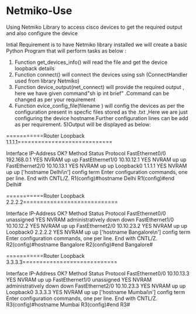 # Netmiko-Use
Using Netmiko Library to access cisco devices to get the required output and also configure the device

Intial Requirement is to have Netmiko library installed
we will create a basic Python Program that will perform tasks as below  :
1) Function  get_devices_info() will read the file and get the device loopback details
2) Function connect() will connect the devices using ssh (ConnectHandler used from library Netmiko)
3) Function  device_output(net_connect) will provide the required output , here we have given command"sh ip int brief" .Command can be changed as per your requirement
4) Function evice_config_file(filename ) will config the devices as per the configuration present in specfic files stored as the <loopback0>.txt ,Here we are just configuring the device hostname.Further configuration lines can be add as per requirement.
5)Output will be displayed as below:

===========Router Loopback 1.1.1.1============================

Interface              IP-Address      OK? Method Status                Protocol
FastEthernet0/0        192.168.0.1     YES NVRAM  up                    up
FastEthernet1/0        10.10.12.1      YES NVRAM  up                    up
FastEthernet2/0        10.10.13.1      YES NVRAM  up                    up
Loopback0              1.1.1.1         YES NVRAM  up                    up
['hostname Delhi\n']
config term
Enter configuration commands, one per line.  End with CNTL/Z.
R1(config)#hostname Delhi
R1(config)#end
Delhi#

===========Router Loopback 2.2.2.2============================

Interface              IP-Address      OK? Method Status                Protocol
FastEthernet0/0        unassigned      YES NVRAM  administratively down down
FastEthernet1/0        10.10.12.2      YES NVRAM  up                    up
FastEthernet2/0        10.10.23.2      YES NVRAM  up                    up
Loopback0              2.2.2.2         YES NVRAM  up                    up
['hostname Bangalore\n']
config term
Enter configuration commands, one per line.  End with CNTL/Z.
R2(config)#hostname Bangalore
R2(config)#end
Bangalore#

===========Router Loopback 3.3.3.3============================

Interface              IP-Address      OK? Method Status                Protocol
FastEthernet0/0        10.10.13.3      YES NVRAM  up                    up
FastEthernet1/0        unassigned      YES NVRAM  administratively down down
FastEthernet2/0        10.10.23.3      YES NVRAM  up                    up
Loopback0              3.3.3.3         YES NVRAM  up                    up
['hostname Mumbai\n']
config term
Enter configuration commands, one per line.  End with CNTL/Z.
R3(config)#hostname Mumbai
R3(config)#end
R3#

